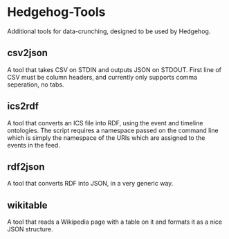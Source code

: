 Hedgehog-Tools
==============

Additional tools for data-crunching, designed to be used by Hedgehog.

csv2json
--------
A tool that takes CSV on STDIN and outputs JSON on STDOUT. First line of CSV
must be column headers, and currently only supports comma seperation, no
tabs.

ics2rdf
-------
A tool that converts an ICS file into RDF, using the event and timeline
ontologies. The script requires a namespace passed on the command line
which is simply the namespace of the URIs which are assigned to the
events in the feed.

rdf2json
--------
A tool that converts RDF into JSON, in a very generic way.

wikitable
---------
A tool that reads a Wikipedia page with a table on it and formats it as
a nice JSON structure.
